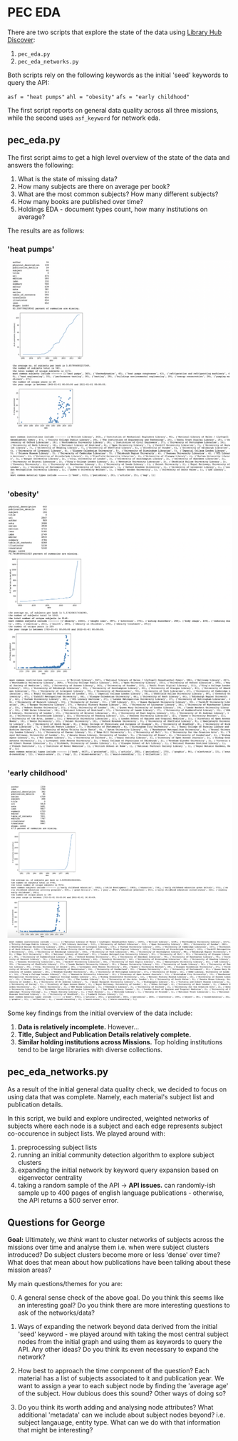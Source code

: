 # PEC EDA

There are two scripts that explore the state of the data using [Library Hub Discover](https://discover.libraryhub.jisc.ac.uk/advanced-search/):

1. `pec_eda.py`
2. `pec_eda_networks.py`

Both scripts rely on the following keywords as the initial 'seed' keywords to query the API:

`asf = "heat pumps"`
`ahl = "obesity"`
`afs = "early childhood"`

The first script reports on general data quality across all three missions, while the second uses `asf_keyword` for network eda.

## pec_eda.py

The first script aims to get a high level overview of the state of the data and answers the following:

1. What is the state of missing data?
2. How many subjects are there on average per book?
3. What are the most common subjects? How many different subjects?
4. How many books are published over time?
5. Holdings EDA - document types count, how many institutions on average?

The results are as follows:

### 'heat pumps'

![asf_1](eda_results/asf_1.png?raw=true)
![asf_2](eda_results/asf_2.png?raw=true)

### 'obesity'

![ahl_1](eda_results/ahl_1.png?raw=true)
![ahl_2](eda_results/ahl_2.png?raw=true)

### 'early childhood'

![afs_1](eda_results/afs_1.png?raw=true)
![afs_2](eda_results/afs_2.png?raw=true)

Some key findings from the initial overview of the data include:

1. **Data is relatively incomplete.** However...
2. **Title, Subject and Publication Details relatively complete.**
3. **Similar holding institutions across Missions.** Top holding institutions tend to be large libraries with diverse collections.

## pec_eda_networks.py

As a result of the initial general data quality check, we decided to focus on using data that was complete. Namely, each material's subject list and publication details.

In this script, we build and explore undirected, weighted networks of subjects where each node is a subject and each edge represents subject co-occurence in subject lists. We played around with:

1. preprocessing subject lists
2. running an initial community detection algorithm to explore subject clusters
3. expanding the initial network by keyword query expansion based on eigenvector centrality
4. taking a random sample of the API -> **API issues.** can randomly-ish sample up to 400 pages of english language publications - otherwise, the API returns a 500 server error.

## Questions for George

**Goal:** Ultimately, we _think_ want to cluster networks of subjects across the missions over time and analyse them i.e. when were subject clusters introduced? Do subject clusters become more or less 'dense' over time? What does that mean about how publications have been talking about these mission areas?

My main questions/themes for you are:

0. A general sense check of the above goal. Do you think this seems like an interesting goal? Do you think there are more interesting questions to ask of the networks/data?

1. Ways of expanding the network beyond data derived from the initial 'seed' keyword - we played around with taking the most central subject nodes from the initial graph and using them as keywords to query the API. Any other ideas? Do you think its even necessary to expand the network?

2. How best to approach the time component of the question? Each material has a list of subjects associated to it and publication year. We want to assign a year to each subject node by finding the 'average age' of the subject. How dubious does this sound? Other ways of doing so?

3. Do you think its worth adding and analysing node attributes? What additional 'metadata' can we include about subject nodes beyond? i.e. subject langauage, entity type. What can we do with that information that might be interesting?
